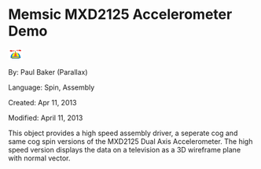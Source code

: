 # Memsic MXD2125 Accelerometer Demo

![logo_icon.gif](logo_icon.gif)

By: Paul Baker (Parallax)

Language: Spin, Assembly

Created: Apr 11, 2013

Modified: April 11, 2013

This object provides a high speed assembly driver, a seperate cog and same cog spin versions of the MXD2125 Dual Axis Accelerometer. The high speed version displays the data on a television as a 3D wireframe plane with normal vector.

